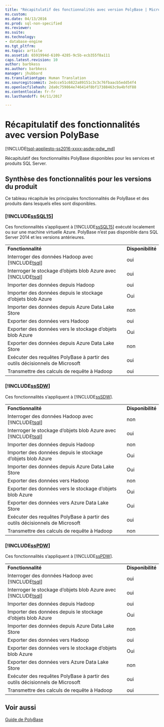 ```yaml
---
title: "Récapitulatif des fonctionnalités avec version PolyBase | Microsoft Docs"
ms.custom: 
ms.date: 04/13/2016
ms.prod: sql-non-specified
ms.reviewer: 
ms.suite: 
ms.technology:
- database-engine
ms.tgt_pltfrm: 
ms.topic: article
ms.assetid: 6591994d-6109-4285-9c5b-ecb355f8a111
caps.latest.revision: 10
author: barbkess
ms.author: barbkess
manager: jhubbard
ms.translationtype: Human Translation
ms.sourcegitcommit: 2edcce51c6822a89151c3c3c76fbaacb5edd54f4
ms.openlocfilehash: 2da0c759864e746414f8bf17388463c9a4bfdf88
ms.contentlocale: fr-fr
ms.lasthandoff: 04/11/2017

---
```

# <a name="polybase-versioned-feature-summary"></a>Récapitulatif des fonctionnalités avec version PolyBase
[!INCLUDE[tsql-appliesto-ss2016-xxxx-asdw-pdw_md](../../includes/tsql-appliesto-ss2016-xxxx-asdw-pdw-md.md)]

  Récapitulatif des fonctionnalités PolyBase disponibles pour les services et produits SQL Server.  
  
## <a name="feature-summary-for-product-releases"></a>Synthèse des fonctionnalités pour les versions du produit  
 Ce tableau récapitule les principales fonctionnalités de PolyBase et des produits dans lesquels elles sont disponibles.  
  
### [!INCLUDE[ssSQL15](../../includes/sssql15-md.md)]  
 Ces fonctionnalités s’appliquent à [!INCLUDE[ssSQL15](../../includes/sssql15-md.md)] exécuté localement ou sur une machine virtuelle Azure.  PolyBase n’est pas disponible dans SQL Server 2014 et les versions antérieures.  
  
|||  
|-|-|  
|**Fonctionnalité**|**Disponibilité**|  
|Interroger des données Hadoop avec [!INCLUDE[tsql](../../includes/tsql-md.md)]|oui|  
|Interroger le stockage d’objets blob Azure avec [!INCLUDE[tsql](../../includes/tsql-md.md)]|oui|  
|Importer des données depuis Hadoop|oui|  
|Importer des données depuis le stockage d’objets blob Azure|Oui| 
|Importer des données depuis Azure Data Lake Store|non|   
|Exporter des données vers Hadoop|oui|  
|Exporter des données vers le stockage d’objets blob Azure|Oui|  
|Exporter des données depuis Azure Data Lake Store|non|
|Exécuter des requêtes PolyBase à partir des outils décisionnels de Microsoft|oui|  
|Transmettre des calculs de requête à Hadoop|oui|  
  
### [!INCLUDE[ssSDW](../../includes/sssdw-md.md)]  
 Ces fonctionnalités s’appliquent à [!INCLUDE[ssSDW](../../includes/sssdw-md.md)].  
  
|||  
|-|-|  
|**Fonctionnalité**|**Disponibilité**|  
|Interroger des données Hadoop avec [!INCLUDE[tsql](../../includes/tsql-md.md)]|non|  
|Interroger le stockage d’objets blob Azure avec [!INCLUDE[tsql](../../includes/tsql-md.md)]|oui|  
|Importer des données depuis Hadoop|non|  
|Importer des données depuis le stockage d’objets blob Azure|Oui|
|Importer des données depuis Azure Data Lake Store|Oui|     
|Exporter des données vers Hadoop|non|  
|Exporter des données vers le stockage d’objets blob Azure|Oui|  
|Exporter des données vers Azure Data Lake Store|Oui|
|Exécuter des requêtes PolyBase à partir des outils décisionnels de Microsoft|oui|  
|Transmettre des calculs de requête à Hadoop|non|  
  
### [!INCLUDE[ssPDW](../../includes/sspdw-md.md)]  
 Ces fonctionnalités s’appliquent à [!INCLUDE[ssPDW](../../includes/sspdw-md.md)].  
  
|||  
|-|-|  
|**Fonctionnalité**|**Disponibilité**|  
|Interroger des données Hadoop avec [!INCLUDE[tsql](../../includes/tsql-md.md)]|oui|  
|Interroger le stockage d’objets blob Azure avec [!INCLUDE[tsql](../../includes/tsql-md.md)]|oui|  
|Importer des données depuis Hadoop|oui|  
|Importer des données depuis le stockage d’objets blob Azure|Oui|  
|Importer des données depuis Azure Data Lake Store|non|   
|Exporter des données vers Hadoop|oui|  
|Exporter des données vers le stockage d’objets blob Azure|Oui|  
|Exporter des données vers Azure Data Lake Store|non|
|Exécuter des requêtes PolyBase à partir des outils décisionnels de Microsoft|oui|  
|Transmettre des calculs de requête à Hadoop|oui|  
  
## <a name="see-also"></a>Voir aussi  
 [Guide de PolyBase](../../relational-databases/polybase/polybase-guide.md)  
  
  

